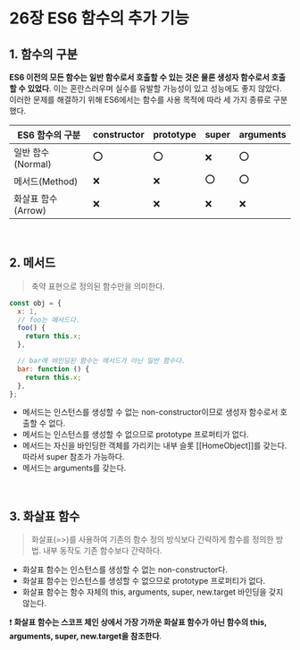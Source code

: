 # 26장 ES6 함수의 추가 기능

## 1. 함수의 구분

**ES6 이전의 모든 함수는 일반 함수로서 호출할 수 있는 것은 물론 생성자 함수로서 호출할 수 있었다**. 이는 혼란스러우며 실수를 유발할 가능성이 있고 성능에도 좋지 않았다. 이러한 문제를 해결하기 위해 ES6에서는 함수를 사용 목적에 따라 세 가지 종류로 구분했다.

| ES6 함수의 구분    | constructor | prototype | super | arguments |
| ------------------ | ----------- | --------- | ----- | --------- |
| 일반 함수(Normal)  | ⭕️         | ⭕️       | ❌    | ⭕️       |
| 메서드(Method)     | ❌          | ❌        | ⭕️   | ⭕️       |
| 화살표 함수(Arrow) | ❌          | ❌        | ❌    | ❌        |

<br/>

## 2. 메서드

> 축약 표현으로 정의된 함수만을 의미한다.

```js
const obj = {
  x: 1,
  // foo는 메서드다.
  foo() {
    return this.x;
  },

  // bar에 바인딩된 함수는 메서드가 아닌 일반 함수다.
  bar: function () {
    return this.x;
  },
};
```

- 메서드는 인스턴스를 생성할 수 없는 non-constructor이므로 생성자 함수로서 호출할 수 없다.
- 메서드는 인스턴스를 생성할 수 없으므로 prototype 프로퍼티가 없다.
- 메서드는 자신을 바인딩한 객체를 가리키는 내부 슬롯 [[HomeObject]]를 갖는다. 따라서 super 참조가 가능하다.
- 메서드는 arguments를 갖는다.

<br/>

## 3. 화살표 함수

> 화살표(=>)를 사용하여 기존의 함수 정의 방식보다 간략하게 함수를 정의한 방법. 내부 동작도 기존 함수보다 간략하다.

- 화살표 함수는 인스턴스를 생성할 수 없는 non-constructor다.
- 화살표 함수는 인스턴스를 생성할 수 없으므로 prototype 프로퍼티가 없다.
- 화살표 함수는 함수 자체의 this, arguments, super, new.target 바인딩을 갖지 않는다.

❗️ **화살표 함수는 스코프 체인 상에서 가장 가까운 화살표 함수가 아닌 함수의 this, arguments, super, new.target을 참조한다**.
